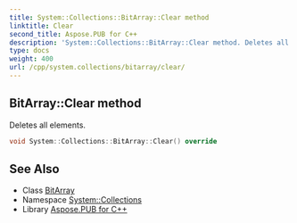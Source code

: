 ```yaml
---
title: System::Collections::BitArray::Clear method
linktitle: Clear
second_title: Aspose.PUB for C++
description: 'System::Collections::BitArray::Clear method. Deletes all elements in C++.'
type: docs
weight: 400
url: /cpp/system.collections/bitarray/clear/
---
```

## BitArray::Clear method


Deletes all elements.

```cpp
void System::Collections::BitArray::Clear() override
```

## See Also

* Class [BitArray](../)
* Namespace [System::Collections](../../)
* Library [Aspose.PUB for C++](../../../)
